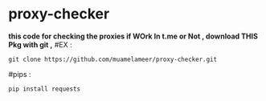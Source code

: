 # proxy-checker
**this code for checking the proxies if WOrk In t.me or Not ,
download THIS Pkg with git ,**
#EX :
```
git clone https://github.com/muamelameer/proxy-checker.git
```
#pips :
```
pip install requests
```

